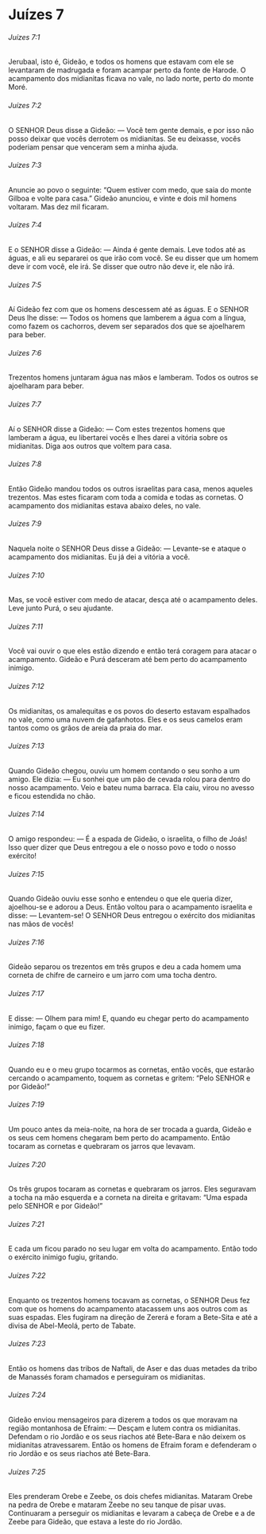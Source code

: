 # Juízes 7

###### Juízes 7:1

Jerubaal, isto é, Gideão, e todos os homens que estavam com ele se levantaram de madrugada e foram acampar perto da fonte de Harode. O acampamento dos midianitas ficava no vale, no lado norte, perto do monte Moré.

###### Juízes 7:2

O SENHOR Deus disse a Gideão: — Você tem gente demais, e por isso não posso deixar que vocês derrotem os midianitas. Se eu deixasse, vocês poderiam pensar que venceram sem a minha ajuda.

###### Juízes 7:3

Anuncie ao povo o seguinte: “Quem estiver com medo, que saia do monte Gilboa e volte para casa.” Gideão anunciou, e vinte e dois mil homens voltaram. Mas dez mil ficaram.

###### Juízes 7:4

E o SENHOR disse a Gideão: — Ainda é gente demais. Leve todos até as águas, e ali eu separarei os que irão com você. Se eu disser que um homem deve ir com você, ele irá. Se disser que outro não deve ir, ele não irá.

###### Juízes 7:5

Aí Gideão fez com que os homens descessem até as águas. E o SENHOR Deus lhe disse: — Todos os homens que lamberem a água com a língua, como fazem os cachorros, devem ser separados dos que se ajoelharem para beber.

###### Juízes 7:6

Trezentos homens juntaram água nas mãos e lamberam. Todos os outros se ajoelharam para beber.

###### Juízes 7:7

Aí o SENHOR disse a Gideão: — Com estes trezentos homens que lamberam a água, eu libertarei vocês e lhes darei a vitória sobre os midianitas. Diga aos outros que voltem para casa.

###### Juízes 7:8

Então Gideão mandou todos os outros israelitas para casa, menos aqueles trezentos. Mas estes ficaram com toda a comida e todas as cornetas. O acampamento dos midianitas estava abaixo deles, no vale.

###### Juízes 7:9

Naquela noite o SENHOR Deus disse a Gideão: — Levante-se e ataque o acampamento dos midianitas. Eu já dei a vitória a você.

###### Juízes 7:10

Mas, se você estiver com medo de atacar, desça até o acampamento deles. Leve junto Purá, o seu ajudante.

###### Juízes 7:11

Você vai ouvir o que eles estão dizendo e então terá coragem para atacar o acampamento. Gideão e Purá desceram até bem perto do acampamento inimigo.

###### Juízes 7:12

Os midianitas, os amalequitas e os povos do deserto estavam espalhados no vale, como uma nuvem de gafanhotos. Eles e os seus camelos eram tantos como os grãos de areia da praia do mar.

###### Juízes 7:13

Quando Gideão chegou, ouviu um homem contando o seu sonho a um amigo. Ele dizia: — Eu sonhei que um pão de cevada rolou para dentro do nosso acampamento. Veio e bateu numa barraca. Ela caiu, virou no avesso e ficou estendida no chão.

###### Juízes 7:14

O amigo respondeu: — É a espada de Gideão, o israelita, o filho de Joás! Isso quer dizer que Deus entregou a ele o nosso povo e todo o nosso exército!

###### Juízes 7:15

Quando Gideão ouviu esse sonho e entendeu o que ele queria dizer, ajoelhou-se e adorou a Deus. Então voltou para o acampamento israelita e disse: — Levantem-se! O SENHOR Deus entregou o exército dos midianitas nas mãos de vocês!

###### Juízes 7:16

Gideão separou os trezentos em três grupos e deu a cada homem uma corneta de chifre de carneiro e um jarro com uma tocha dentro.

###### Juízes 7:17

E disse: — Olhem para mim! E, quando eu chegar perto do acampamento inimigo, façam o que eu fizer.

###### Juízes 7:18

Quando eu e o meu grupo tocarmos as cornetas, então vocês, que estarão cercando o acampamento, toquem as cornetas e gritem: “Pelo SENHOR e por Gideão!”

###### Juízes 7:19

Um pouco antes da meia-noite, na hora de ser trocada a guarda, Gideão e os seus cem homens chegaram bem perto do acampamento. Então tocaram as cornetas e quebraram os jarros que levavam.

###### Juízes 7:20

Os três grupos tocaram as cornetas e quebraram os jarros. Eles seguravam a tocha na mão esquerda e a corneta na direita e gritavam: “Uma espada pelo SENHOR e por Gideão!”

###### Juízes 7:21

E cada um ficou parado no seu lugar em volta do acampamento. Então todo o exército inimigo fugiu, gritando.

###### Juízes 7:22

Enquanto os trezentos homens tocavam as cornetas, o SENHOR Deus fez com que os homens do acampamento atacassem uns aos outros com as suas espadas. Eles fugiram na direção de Zererá e foram a Bete-Sita e até a divisa de Abel-Meolá, perto de Tabate.

###### Juízes 7:23

Então os homens das tribos de Naftali, de Aser e das duas metades da tribo de Manassés foram chamados e perseguiram os midianitas.

###### Juízes 7:24

Gideão enviou mensageiros para dizerem a todos os que moravam na região montanhosa de Efraim: — Desçam e lutem contra os midianitas. Defendam o rio Jordão e os seus riachos até Bete-Bara e não deixem os midianitas atravessarem. Então os homens de Efraim foram e defenderam o rio Jordão e os seus riachos até Bete-Bara.

###### Juízes 7:25

Eles prenderam Orebe e Zeebe, os dois chefes midianitas. Mataram Orebe na pedra de Orebe e mataram Zeebe no seu tanque de pisar uvas. Continuaram a perseguir os midianitas e levaram a cabeça de Orebe e a de Zeebe para Gideão, que estava a leste do rio Jordão.

